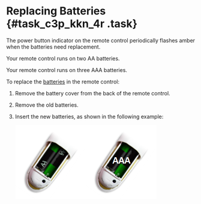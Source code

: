 # Replacing Batteries {#task_c3p_kkn_4r .task}

The power button indicator on the remote control periodically flashes amber when the batteries need replacement.

Your remote control runs on two AA batteries.

Your remote control runs on three AAA batteries.

To replace the [batteries](http://www.batteries.com) in the remote control:

1.  Remove the battery cover from the back of the remote control.
2.  Remove the old batteries.
3.  Insert the new batteries, as shown in the following example:

    ![](_images/batteries.png)![](_images/batteries_aaa.png)


